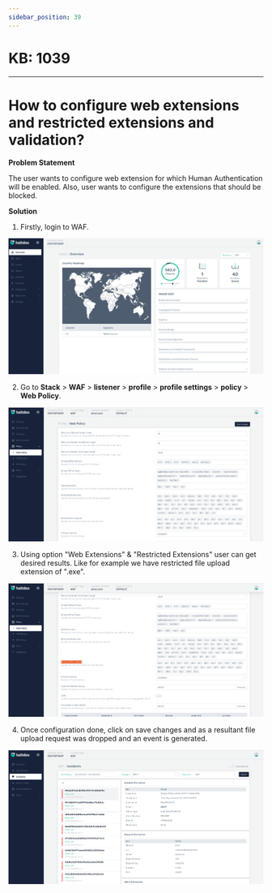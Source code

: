 ```yaml
---
sidebar_position: 39
---
```


# KB: 1039
-----------

# How to configure web extensions and restricted extensions and validation?

**Problem Statement**

The user wants to configure web extension for which Human Authentication will be enabled. Also, user wants to configure the extensions that should be blocked.

**Solution**

1. Firstly, login to WAF.

![kb-1039](/img/waf/kb/v2/overview_kb_1039_1.png)

2. Go to **Stack** > **WAF** > **listener** > **profile** > **profile settings** > **policy**  > **Web Policy**.

![kb-1039](/img/waf/kb/v2/web_kb_1039_2.png)

3. Using option "Web Extensions" & "Restricted Extensions" user can get desired results. Like for example we have restricted file upload extension of ".exe".

![kb-1039](/img/waf/kb/v2/web_kb_1039_3.png)

4. Once configuration done, click on save changes and as a resultant file upload request was dropped and an event is generated.

![kb-1039](/img/waf/kb/v2/incident_kb_1039_4.png)


